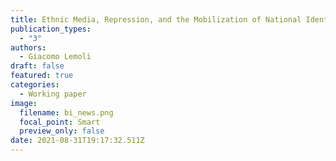 ```yaml
---
title: Ethnic Media, Repression, and the Mobilization of National Identity
publication_types:
  - "3"
authors:
  - Giacomo Lemoli
draft: false
featured: true
categories:
  - Working paper
image:
  filename: bi_news.png
  focal_point: Smart
  preview_only: false
date: 2021-08-31T19:17:32.511Z
---
```

